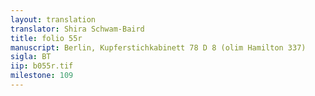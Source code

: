 ```yaml
---
layout: translation
translator: Shira Schwam-Baird
title: folio 55r
manuscript: Berlin, Kupferstichkabinett 78 D 8 (olim Hamilton 337)
sigla: BT
iip: b055r.tif
milestone: 109
---
```


